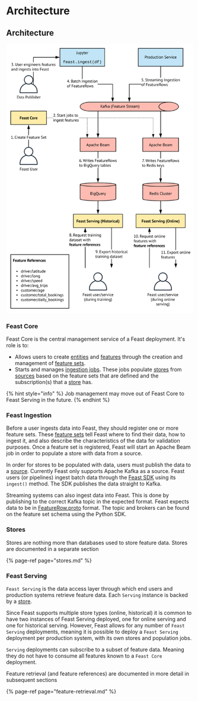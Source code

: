 # Architecture

## Architecture

![Feast high-level flow](../.gitbook/assets/blank-diagram-4%20%284%29%20%284%29%20%284%29%20%284%29%20%284%29%20%284%29%20%284%29%20%284%29%20%282%29%20%281%29%20%281%29%20%284%29.svg)

### **Feast Core**

Feast Core is the central management service of a Feast deployment. It's role is to:

* Allows users to create [entities](entities.md) and [features](features.md) through the creation and management of [feature sets](feature-sets.md). 
* Starts and manages [ingestion jobs](data-ingestion.md). These jobs populate [stores](stores.md) from [sources](sources.md) based on the feature sets that are defined and the subscription\(s\) that a [store](stores.md) has. 

{% hint style="info" %}
Job management may move out of Feast Core to Feast Serving in the future.
{% endhint %}

### **Feast Ingestion**

Before a user ingests data into Feast, they should register one or more feature sets. These [feature sets](feature-sets.md) tell Feast where to find their data, how to ingest it, and also describe the characteristics of the data for validation purposes. Once a feature set is registered, Feast will start an Apache Beam job in order to populate a store with data from a source.

In order for stores to be populated with data, users must publish the data to a [source](sources.md). Currently Feast only supports Apache Kafka as a source. Feast users \(or pipelines\) ingest batch data through the [Feast SDK](../introduction/getting-started/feast-sdk.md) using its `ingest()` method. The SDK publishes the data straight to Kafka.

Streaming systems can also ingest data into Feast. This is done by publishing to the correct Kafka topic in the expected format. Feast expects data to be in [FeatureRow.proto](https://api.docs.feast.dev/grpc/feast.types.pb.html#FeatureRow) format. The topic and brokers can be found on the feature set schema using the Python SDK.

### **Stores**

Stores are nothing more than databases used to store feature data. Stores are documented in a separate section

{% page-ref page="stores.md" %}

### **Feast Serving**

 `Feast Serving` is the data access layer through which end users and production systems retrieve feature data. Each `Serving` instance is backed by a [store](stores.md).

Since Feast supports multiple store types \(online, historical\) it is common to have two instances of Feast Serving deployed, one for online serving and one for historical serving. However, Feast allows for any number of `Feast Serving` deployments, meaning it is possible to deploy a `Feast Serving` deployment  per production system, with its own stores and population jobs.

`Serving` deployments can subscribe to a subset of feature data. Meaning they do not have to consume all features known to a `Feast Core` deployment.

Feature retrieval \(and feature references\) are documented in more detail in subsequent sections

{% page-ref page="feature-retrieval.md" %}





